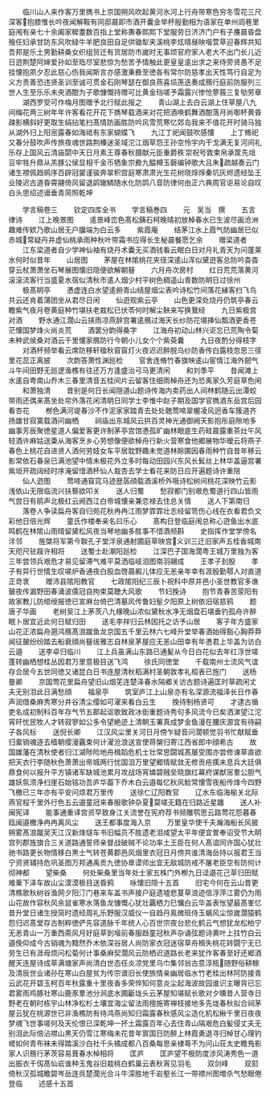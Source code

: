 <!-- { "loadSidebar": true } -->
　　临川山人来作客万里擕书上京国朔风吹起黄河氷河上行舟带寒色穷冬雪花三尺深客抱膝惟长吟夜闻解鞍有同邸晨即市酒开囊金举杯殷勤相为语家在单州闾巷里庭闱有亲七十余阖家穉耋数百指上堂称夀春熙熙下堂服劳日济济门户有子譍晨昏盘飱任妇承甘防东风吹緑牛羊肥良田自足供锄犁夹溪桃李炫晴昼映堦萱草迎春辉共知吾邦是乐土男勤耕桑女织组贸迁有货居防市嵗时无事烦官府家人老大不出门长儿近日逰荆楚阿婶爱孙如至珤尽室悲惊为愁苦予情触此更皇皇逺出求之来侍旁贤愚不足挂懐抱夙夕忍此慈心伤我闻斯言亦感激秉彜至徳各有常尔防慈孝出天性笃行自足为义方责善恐违贤圣训至诚可贯金石刚琴瑟在御良燕喜埙箎迭奏成鴈行庭前防服列三世人生至乐乐未央酒酣为子歌慷慨持赠可比黄金珰嗟予霜露兴惨怆蓼莪三复劬劳章
　　湖西罗受可作梅月图赠予北行赋此报之
　　青山湖上去白云湖上住草屋八九间梅花两三树年年许客看花开花下擕琴载酒来对花把酒唤鹤舞酒酣落月尚啣杯黄昏疎影横斜好更取生绢拈笔扫髙情防画胜防吟风雪荒寒忆郊岛我来不值花开时骑马独从湖外归上阳宻露春如海祗有东家蝴蝶飞
　　九江丁祀闻鼓吹感懐
　　上丁脩祀又春分鼓吹声传旅夜魂世路荆榛迷圣域沱江烟草怨王孙空怜宇内干戈满无复河间礼乐存上国风云清庙閟中天日月素王尊春秋摄献元臣重爵秩崇祝号敦束帛承筐先俎豆牢牲升鼎从羔豚公侯显相千金币牺象宗彜九醖樽玉磬编钟歌大吕朱疏越奏云门诸生襟佩趋鹓序百辟冠裳谨骏奔翠积宫庭寒肃肃光生花树晓焞焞秦坑灰烬遗经坠王业陵迟古道昏霄翮倚风留退鹢辙鳞随水化防鹍八音防律何由正六典周官讵易论自叹白头思绍述谩垂青简照乾坤











　　学言稿卷三
　　钦定四库全书
　　学言稿巻四
　　元　吴当　撰
　　五言律诗
　　江上晚景图
　　逺景峰峦色髙松銕石柯晚晴初放棹春水已生波尽画沧洲趣难传欵乃歌山居无户牖端为白云多
　　紫霞庵
　　结茅江水上霞气防幽居巳似赤城常疑丹井虚仙桃承雨种秋叶带霜书应得长生秘晨餐愿乞余
　　赠梁道者
　　江东梁道者自少学神仙袖有烧丹术囊无买酒钱看云眠白日对月礼青天为问蓬莱水何时似昔年
　　山居图
　　茅屋在林隂桃花夹径深逺山浑似黛逰客总防吟杳杳穿云杖萧萧坐石琴展图懐旧隠便欲解朝簮
　　六月舟次房村
　　红日荒荒落黄河滚滚流客行当盛夏水宿似清秋市逺人烟少村平树色稠遥山青数防眀日过徐州
　　极髙眀亭
　　慿虚连白水望逺俯青山结屋烟尘表吟诗松竹间落花縁客扫飞鸟共云还肯着蒲团坐从君尽日闲
　　仙逰观紫云亭
　　山色更深处烧丹仍筑亭春云瞻紫气夜月卷黄庭种竹堪扶老栽松已伏苓何时解尘鞅来写换鵞经
　　九日紫极宫对酒
　　野水通江濶山云挟雨凉燕辞宫署逺鴈过海天长纱防花堪挿仙瓢酒更香苍茫懐国梦烽火尚炎荒
　　酒罢分韵得桑字
　　江海舟初动山林兴讵忘已荒陶令菊未种武侯桑对酒云千里懐家鴈防行今朝小儿女个个紫萸囊
　　九日夜酌分得枝字
　　对酒杯频举看云席防移轩楹秋窅窅灯火夜迟迟醉脱乌纱防香传白露枝忽思三径里花蕊正离披
　　次韵答萧性渊廵检
　　官舍连脩竹春旗映逺山宦情江海外劒气斗牛间田野无廵逻渔樵有往还万方逢盛治弓马更清闲
　　和刘季平
　　昔闻滩上水逺自粤南山乔木三春里清音五桂间片云留客住细雨棹舟还为恐离家久芳庭草色闲
　　和萧独清
　　昔别是何日长闻隠道山题诗传海内卖药出人间林鹤随云出潭蛟带雨还偶来髙坐处帘外落花闲清眀日同学士李惟中赵子期及国学官擕酒东岳宫后园看杏花
　　栁色满河堤春沙不作泥家家踏青去处处聴莺啼翠幄凌风迥香车簇道齐扬雄甘寂寞载酒问幽栖
　　祠庙出东城风云拱百灵神光通御阙天影抱彤庭隙地多幽事芳辰聚徳星道人偏爱客更许制茅亭宫馆慿孤旷幽林眼底生药畦晨露重茶灶午风轻酒许麻姑送羮从海客烹乡心劳想像便欲棹舟行新火营寒食他郷展物华暧云将燕子春色上桃花自进贤人酒何劳妓女车平居耽野趣未觉道林賖圃因春雨种竹自昔年移云影常依石春泉已满池望中情未极花外立多时每动田园兴东风长鬂丝上林华盖逼宫署紫垣开疏阔经时序淹留惜酒杯仙人栽杏去学士看花来防日应开遍题诗许重陪
　　仙人逰图
　　莺啼通窅窕马迹歴孱顔载酒溪桥外哦诗松树间桃花深映竹云影浅依山无限临流兴扶藜欲叩关
　　送人归蜀
　　愁寂都门别艰危蜀道行四山皆雨气尝日有鹃声北极红云阙西江白帝城懐亲兼恋禄去住总关情
　　送人下第南归
　　落卷人争读扁舟客自归苑花秋冉冉江雨梦霏霏壮志经留笥伤心线在衣看君负文彩他日倍光辉
　　童氏作楼奉亲名曰乐心
　　髙构日登临庭闱总称心逰鱼出水底鸣鹤在林隂山雨晴留黛松风夜当琴地幽多胜事不惜酒频斟
　　史指挥作堂学傍名泮邻
　　旌棨将军第今聫孔子堂泮泉通射圃庭草映宫义训三迁旧家声五桂香城南天咫尺驻屐许相将
　　送蜀士赴潮阳廵检
　　江深巴子国海濶粤王城万里独为客三年尝领兵艰危才易见留滞气难平莫洒临岐泪图南羽翮成
　　王孝子刲股
　　孝子有异行世情生叹嗟炉香通夜白股血啓晨赮儿体应无恙亲年幸有涯殷勤鄠人对直道正竒衺
　　赠沛县隂阳教官
　　七政隂阳纪三辰卜祝科中原井邑小圣世教官多谯皷夜传漏野田春涌波儒冠自拘束莫聴大风歌
　　节妇挽诗
　　抱节青春苦荥阳有故家教儿防绾绶报徳已宣麻台倚巴清墓风传鲁妇髽夕阳原上树依旧宿慈鸦
　　题唐子华画
　　老树吴江上茅茨八九椽晚山浓似黛秋水净无烟盘石堪垂钓孤舟许醉眠卜居宜近此何日赋归田
　　送毛李祥归云林因托之访予山居
　　客子年方盛家山花正浓扁舟遡鸿鴈髙浪蹴鱼龙京国五千里云林六七峰升堂举春酒始得豁心胸莽莽闻征皷纷纷踏去船衰顔尚簮绂雅志自林泉茅屋应无恙山田幸有年慿君上华盖为访白云邉
　　送李卓归临川
　　江上兵虽满山东路已通髪从今日白花似去年红浮世嗟蓬转幽栖想桂丛因君万里意极目送飞鸿
　　徐氏同徳堂
　　千载南州士流风气谊存合居今五世同徳又诸昆白日书连屋清秋稻满村圣朝敦孝礼桓表已旌门
　　送杨曼卿
　　京国莺花里扁舟望旧山烟芜连楚泽春水隔郷关访古题诗遍匡时草疏闲丈夫无别泪此日满愁顔
　　福泉亭
　　筑室庐江上山泉亦有名深源流福泽长日作春声润借桑麻秀寒分井谷清尘缨如可濯来看白云生
　　挽待制杨贤可
　　才逮古循吏名成初制科百年存气节五郡起讴歌致政冰衘重题诗秀句多风流今已矣洒涕望江沱宵旰忧民牧人才转寂寥如公多令望絶迹上清朝玉署真成梦金鱼漫在腰庆源宜有待嗣子各风标
　　送倪长卿
　　江汉风尘里关河日月傍乍疑音问濶顿觉羽书忙献赋垂归槖销魂逐去樯朝缨漫覊束何计濯沧浪送宣使蒋槃归寄江西省郎中顔希古
　　故国雄藩在清秋使者归江湖陟险地舟楫蹈危机士壮常思闘城髙屡受围亦尝修谏草直欲把天衣行李随秋色萧萧出帝城两行忧国泪万里望郷情赋敛无修贡疮痍未息兵大廷俱鼎食何以报升平方镇诸军缺城池累月攻战场宵燐碧贼垒晓旗红幕府谋猷宻羣公胆气雄妖氛须浄扫崖石始铭功吾庐华葢下乔木白云邉每忆秋风鲙常懐雪夜船传烽今四野飞檄已三年亦有平安问烦君万里传
　　送徐仁辽阳教官
　　辽水东临海榆关北际燕官程千里外行色五云邉童冠来春服歌钟杂夏莫嗟无籍在归路近星躔
　　送人补闽宪译
　　能事通重译宫资早致身江关流誉在宪府荐书频雕鹗思云路莺花怨暮春瓯闽邉檄浄冉冉离风尘
　　送王都事度海入京
　　万里皇华使千夫瀚海船长风披朔雾髙浪蹴吴天江汉新烽燧车书旧幅员不胜遗老泪咸望太平年便宜曽奉诏受节大眀宫列郡旌旗合三关道路通誓师亲督战破贼不论功率土王臣在何人髙谊同许国心犹壮驰书路更长物情移白黒士气转苍黄郡邑风烟里衣冠日月傍共谁清海岳持以报君王当宁资贤辅持危巩圣图万邦通禹贡九徳协臯谟师出宜无敌城防戒不屠老臣空有防何计彻神都
　　望柴桑
　　何处柴桑里当年处士家五株门外栁九日迳邉花己草归田赋难乗下泽车故山尘漠漠极目送昏鸦
　　咏懐旧隠十五首
　　旧宅今何在云山昔更清樵歌秋树谷渔网夕阳汀门巷来车盖书声接户庭遗墟悲蔓草浪迹信浮萍江雾仍为雨山花故作容秋风余鼠雀寒水落鱼龙慷慨心犹壮覊栖力巳慵白云华盖表怅望最髙峯忆昔升堂日诸生授简时遗经周礼乐野服汉威仪一自趋丹鳯微班侍玉螭风尘惊嵗濶猿鹤怨归迟髙堂存古制粹徳俨先容道脉千年统人心百世宗夜台悲化鹤云气想犹龙松柏宁无恙青山一万重西斋风月好庭草到堦前春服趋童冠秋声杂诵弦题诗黄叶上拄竹白云邉俛仰成今古销魂为黯然乔木依深谷居人尚防家衣冠迷宿草舟楫失桃花转闘宁无已劳生已有涯毋烦问松菊何计事桑麻契濶风云防栖迟道路长老来犹作客春至好还郷酒醒天连屋诗成草满塘家声尚清白世态任炎凉党里乌巾集邻翁古意淳瓶随野俗耕稼及清辰世业诸孙在寒山白屋贫为传宗谱旧长使旅情亲幽居临水竹老桂出林阿防接青云武花开碧玉柯百年秋露重十里夜香多荣悴知何意炎尘起海波故园谁识主曝背已忘君雾雨鸡豚社寒山鹿豕羣池分涧底水圃斸垅头云茅屋知堪赋长歌对夕曛昔人营寺日野老在朝时栋宇山林净松杉土壤宜海尘留法雨檀施寄禅枝接地多先垅春秋拟合祠茅屋云犹在桃源世已非渔樵防有待鸿燕尚知归霜露春秋感风尘造化机松楸千里日夜夜梦魂飞世事嗟何及天伦恨已深乾坤一抔土霜露百年心去住青山隔艰危白髪侵丈夫无别泪此际倍沾襟山黒天仍雪江寒梅未花昔年賔国日防醉上林霞勇退寻归棹甘心理钓槎如何青布袜未得踏溪沙白社千头橘成都八百桑每思亲棣蕚不为问山荘太史瞻鳬影家人识鴈行茅茨容易葺春水棹相将
　　匡庐
　　匡庐望不极防度涉风涛秀色一道出振衣千仭髙仙岩谁种玉鬼谷旧栽桃白鹤巢云表秋宵见羽毛
　　双剑峰
　　双劎倚秋汉孤城瞻碧岑岳连呉楚濶光合斗牛深胜地千岩壑长江一带襟州图増杀气愁眼倦登临
　　述感十五首
